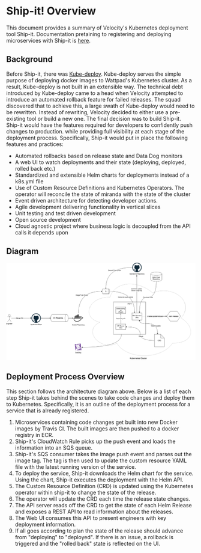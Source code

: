 
# Ship-it! Overview

This document provides a summary of Velocity's Kubernetes deployment tool Ship-it. Documentation pretaining to registering and deploying microservices with Ship-it is [here](./REGISTER.md).

## Background

Before Ship-it, there was [Kube-deploy](https://github.com/Wattpad/kube-deploy). Kube-deploy serves the simple purpose of deploying docker images to Wattpad's Kubernetes cluster. As a result, Kube-deploy is not built in an extensible way. The technical debt introduced by Kube-deploy came to a head when Velocity attempted to introduce an automated rollback feature for failed releases. The squad discovered that to achieve this, a large swath of Kube-deploy would need to be rewritten. Instead of rewriting, Velocity decided to either use a pre-existing tool or build a new one. The final decision was to build Ship-it. Ship-it would have the features required for developers to confidently push changes to production. while providing full visibility at each stage of the deployment process. Specifically, Ship-it would put in place the following features and practices:  

- Automated rollbacks based on release state and Data Dog monitors
- A web UI to watch deployments and their state (deploying, deployed, rolled back etc.)
- Standardized and extensible Helm charts for deployments instead of a k8s.yml file
- Use of Custom Resource Definitions and Kubernetes Operators. The operator will reconcile the state of miranda with the state of the cluster
- Event driven architecture for detecting developer actions. 
- Agile development delivering functionality in vertical slices
- Unit testing and test driven development
- Open source development
- Cloud agnostic project where business logic is decoupled from the API calls it depends upon

## Diagram

![Architecture](./arch.png)

## Deployment Process Overview

This section follows the architecture diagram above. Below is a list of each step Ship-it takes behind the scenes to take code changes and deploy them to Kubernetes. Specifically, it is an outline of the deployment process for a service that is already registered.

1. Microservices containing code changes get built into new Docker images by Travis CI. The built images are then pushed to a docker registry in ECR.
2. Ship-it's CloudWatch Rule picks up the push event and loads the information into an SQS queue.
3. Ship-it's SQS consumer takes the image push event and parses out the  image tag. The tag is then used to update the custom resource YAML file with the latest running version of the service.
4. To deploy the service, Ship-it downloads the Helm chart for the service. Using the chart, Ship-it executes the deployment with the Helm API.
5. The Custom Resource Definition (CRD) is updated using the Kubernetes operator within ship-it to change the state of the release.
6. The operator will update the CRD each time the release state changes.
7. The API server reads off the CRD to get the state of each Helm Release and exposes a REST API to read information about the releases.
8. The Web UI consumes this API to present engineers with key deployment information.
9. If all goes according to plan the state of the release should advance from "deploying" to "deployed". If there is an issue, a rollback is triggered and the "rolled back" state is reflected on the UI.
